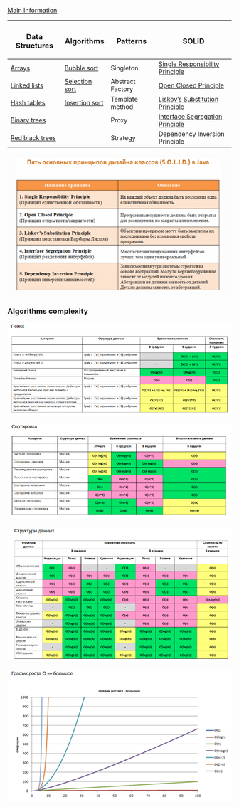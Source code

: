 

[Main Information](src/main/resources/main_info.md)

| <H3> Data Structures                                                                             | <H3> Algorithms                                                                                  |<H3> Patterns      | <H3> SOLID                                                                           |
|--------------------------------------------------------------------------------------------------|--------------------------------------------------------------------------------------------------|-------------------|--------------------------------------------------------------------------------------|
| [Arrays](src/main/resources/data_structures/arrays/arrays.md)                                    | [Bubble sort](src/main/resources/algorithms/bubble_sort/bubble_sort.md)                          |  Singleton        |  [Single Responsibility Principle](src/main/resources/solid/single_responsibility.md)|
| [Linked lists](src/main/resources/data_structures/linked_lists/linked_lists.md)                  | [Selection sort](src/main/resources/algorithms/selection_sort/selection_sort.md)                 |  Abstract Factory |  [Open Closed Principle](src/main/resources/solid/open_close.md)                     |
| [Hash tables](src/main/resources/data_structures/hash_tables/hash_tables.md)                     | [Insertion sort](src/main/resources/algorithms/insertion_sort/insertion_sort.md)                 |  Template method  |  [Liskov’s Substitution Principle](src/main/resources/solid/liskov_substitution.md)  |
| [Binary trees](src/main/resources/data_structures/binary_trees/binary_trees.md)                  |                                                                                                  |  Proxy            |  [Interface Segregation Principle](src/main/resources/solid/interface_segregation.md)  |
| [Red black trees](src/main/resources/data_structures/red_black_trees/red_black_trees.md)         |                                                                                                  |  Strategy         |  Dependency Inversion Principle       												 |


 ![alt text](src/main/resources/images/solid.png)

### Algorithms complexity

 ![alt text](src/main/resources/images/search_complexity.png)
 
 ![alt text](src/main/resources/images/sort_complexity.png)
 
 ![alt text](src/main/resources/images/data_structures_complexity.png)
 
 ![alt text](src/main/resources/images/o-complexity.png)
